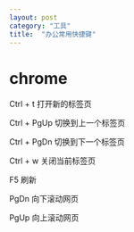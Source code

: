 ```yaml
---
layout: post
category: "工具"
title:  "办公常用快捷键"
---
```

# chrome
Ctrl + t 打开新的标签页

Ctrl + PgUp 切换到上一个标签页

Ctrl + PgDn 切换到下一个标签页

Ctrl + w 关闭当前标签页

F5 刷新

PgDn 向下滚动网页

PgUp 向上滚动网页
